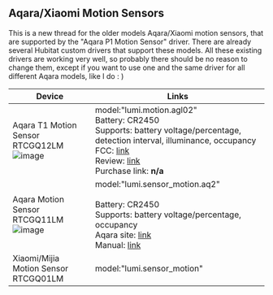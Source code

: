 ## Aqara/Xiaomi Motion Sensors

This is a new thread for the older models Aqara/Xiaomi motion sensors, that are supported by the "Aqara P1 Motion Sensor" driver.
There are already several Hubitat custom drivers that support these models. All these existing drivers are working very well, so probably there should be no reason to change them, except if you want to use one and the same driver for all different Aqara models, like I do : )

|  Device |  Links |
|---|---|
| Aqara T1 Motion Sensor RTCGQ12LM <br> ![image](https://user-images.githubusercontent.com/6189950/206923704-45081944-bab3-4356-b88b-b8935cadd63e.png) | model:"lumi.motion.agl02" <br>Battery: CR2450 <br>Supports: battery voltage/percentage, detection interval, illuminance, occupancy <br> FCC: [link](https://fccid.io/2AKIT-AS011) <br> Review: [link](https://www.reddit.com/r/Aqara/comments/kuskin/quick_test_aqara_motion_sensor_t1_rtcgq12lm/) <br> Purchase link: <b>n/a</b>|  [//]: <> (https://zigbee.blakadder.com/Aqara_RTCGQ12LM.html)
| Aqara Motion Sensor RTCGQ11LM <br> ![image](https://user-images.githubusercontent.com/6189950/206924507-bc12b9c9-798b-4f66-b7cf-09905330aa4f.png) | model:"lumi.sensor_motion.aq2" <br> <br>Battery: CR2450 <br>Supports: battery voltage/percentage, occupancy <br> Aqara site: [link](https://www.aqara.com/en/human_motion_sensor.html) <br> Manual: [link](https://cdn.cnbj2.fds.api.mi-img.com/cdn/aqara/website/manuals_en/downloads/Motion%20Sensor%20Quick%20Start%20Guide.pdf) |
| Xiaomi/Mijia Motion Sensor RTCGQ01LM <br> | model:"lumi.sensor_motion" <br> |

